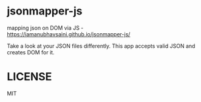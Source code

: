 # jsonmapper-js
mapping json on DOM via JS - https://iamanubhavsaini.github.io/jsonmapper-js/

Take a look at your JSON files differently. This app accepts valid JSON and creates DOM for it.

# LICENSE
MIT
